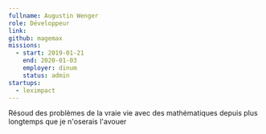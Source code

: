```yaml
---
fullname: Augustin Wenger
role: Développeur
link:
github: magemax
missions:
  - start: 2019-01-21
    end: 2020-01-03
    employer: dinum
    status: admin
startups:
  - leximpact
---
```


Résoud des problèmes de la vraie vie avec des mathématiques depuis plus longtemps que je n'oserais l'avouer
